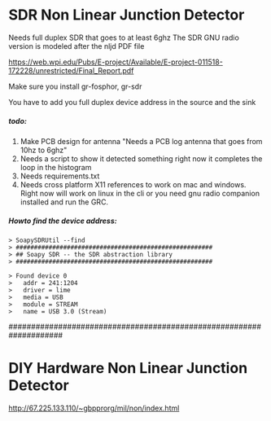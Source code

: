 # SDR Non Linear Junction Detector 

Needs full duplex SDR that goes to at least 6ghz
The SDR GNU radio version is modeled after the nljd PDF file

https://web.wpi.edu/Pubs/E-project/Available/E-project-011518-172228/unrestricted/Final_Report.pdf

Make sure you install gr-fosphor, gr-sdr

You have to add you full duplex device address in the source and the sink

##### todo: 

1. Make PCB design for antenna "Needs a PCB log antenna that goes from 10hz to 6ghz"
2. Needs a script to show it detected something right now it completes the loop in the histogram
3. Needs requirements.txt
4. Needs cross platform X11 references to work on mac and windows. Right now will work on linux in the cli or you need gnu radio companion installed and run the GRC.


##### Howto find the device address:
```
> SoapySDRUtil --find
> ######################################################
> ## Soapy SDR -- the SDR abstraction library
> ######################################################

> Found device 0
>   addr = 241:1204
>   driver = lime
>   media = USB
>   module = STREAM
>   name = USB 3.0 (Stream)
```


####################################################################

# DIY Hardware Non Linear Junction Detector

http://67.225.133.110/~gbpprorg/mil/non/index.html